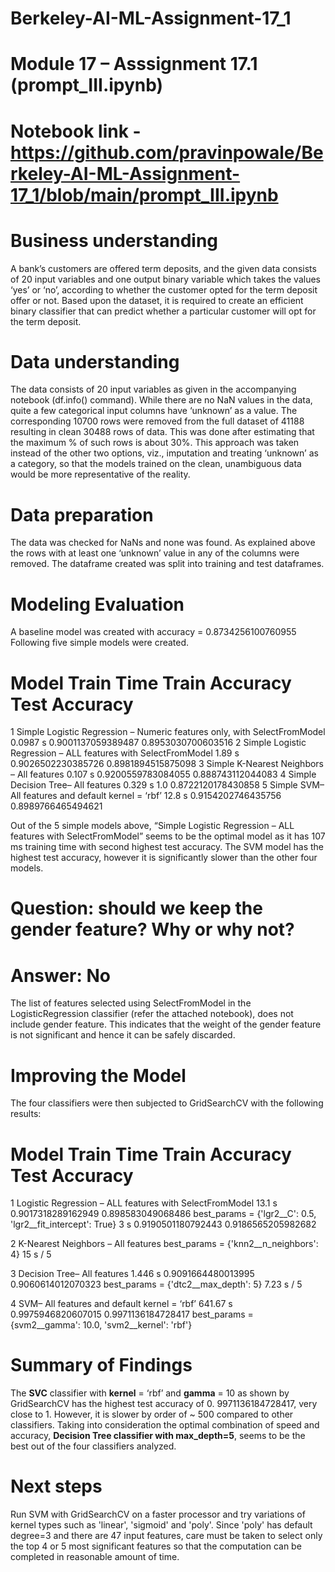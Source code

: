 # Berkeley-AI-ML-Assignment-17_1
# Module 17 – Asssignment 17.1 (prompt_III.ipynb)
# Notebook link - https://github.com/pravinpowale/Berkeley-AI-ML-Assignment-17_1/blob/main/prompt_III.ipynb
# Business understanding
A bank’s customers are offered term deposits, and the given data consists of 20 input variables and one output binary variable which takes the values ‘yes’ or ‘no’, according to whether the customer opted for the term deposit offer or not. Based upon the dataset, it is required to create an efficient binary classifier that can predict whether a particular customer will opt for the term deposit.
# Data understanding
The data consists of 20 input variables as given in the accompanying notebook (df.info() command). While there are no NaN values in the data, quite a few categorical input columns have ‘unknown’ as a value. The corresponding 10700 rows were removed from the full dataset of 41188 resulting in clean 30488 rows of data. This was done after estimating that the maximum % of such rows is about 30%. This approach was taken instead of the other two options, viz., imputation and treating ‘unknown’ as a category, so that the models trained on the clean, unambiguous data would be more representative of the reality.
# Data preparation
The data was checked for NaNs and none was found. As explained above the rows with at least one ‘unknown’ value in any of the columns were removed. The dataframe created was split into training and test dataframes.
# Modeling Evaluation
A baseline model was created with accuracy = 0.8734256100760955
Following five simple models were created.
#	Model	                                                                   Train Time Train Accuracy	    Test Accuracy
1	Simple Logistic Regression – Numeric features only, with SelectFromModel	0.0987 s	0.9001137059389487  0.8953030700603516
2	Simple Logistic Regression – ALL features with SelectFromModel	          1.89 s	  0.9026502230385726  0.8981894515875098
3	Simple K-Nearest Neighbors – All features 	                              0.107 s   0.9200559783084055  0.888743112044083
4	Simple Decision Tree– All features 	                                      0.329 s	  1.0	                0.8722120178430858
5	Simple SVM– All features and default kernel = ‘rbf’	                      12.8 s	  0.9154202746435756  0.8989766465494621

Out of the 5 simple models above, “Simple Logistic Regression – ALL features with SelectFromModel” seems to be the optimal model as it has 107 ms training time with second highest test accuracy. The SVM model has the highest test accuracy, however it is significantly slower than the other four models.
# Question: should we keep the gender feature? Why or why not?
# Answer: No
The list of features selected using SelectFromModel in the LogisticRegression classifier (refer the attached notebook), does not include gender feature. This indicates that the weight of the gender feature is not significant and hence it can be safely discarded.
# Improving the Model
The four classifiers were then subjected to GridSearchCV with the following results:
# Model	                                          	            Train Time Train Accuracy	      Test Accuracy
1	Logistic Regression – ALL features with SelectFromModel       13.1 s     0.9017318289162949   0.898583049068486
best_params = {'lgr2__C': 0.5, 'lgr2__fit_intercept': True}     3 s	       0.9190501180792443   0.9186565205982682

2	K-Nearest Neighbors – All features 
best_params = {'knn2__n_neighbors': 4}	15 s / 5

3	Decision Tree– All features                                   1.446 s	   0.9091664480013995   0.9060614012070323
best_params = {'dtc2__max_depth': 5}	7.23 s / 5

4	SVM– All features and default kernel = ‘rbf’                  641.67 s	 0.9975946820607015   0.9971136184728417
best_params = {svm2__gamma': 10.0, 'svm2__kernel': 'rbf'}	

# Summary of Findings
The **SVC** classifier with **kernel** = ‘rbf’ and **gamma** = 10 as shown by GridSearchCV has the highest test accuracy of 0. 9971136184728417, very close to 1. However, it is slower by order of ~ 500 compared to other classifiers. Taking into consideration the optimal combination of speed and accuracy, **Decision Tree classifier with max_depth=5**, seems to be the best out of the four classifiers analyzed.

# Next steps
Run SVM with GridSearchCV on a faster processor and try variations of kernel types such as 'linear', 'sigmoid' and 'poly'. Since 'poly' has default degree=3 
and there are 47 input features, care must be taken to select only the top 4 or 5 most significant features so that the computation can be completed in reasonable
amount of time.

